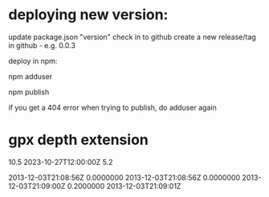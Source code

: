 # deploying new version:

update package.json "version"
check in to github
create a new release/tag in github - e.g. 0.0.3

deploy in npm:

npm adduser

npm publish

if you get a 404 error when trying to publish, do adduser again

# gpx depth extension

<trkpt lat="37.7749" lon="-122.4194">
  <ele>10.5</ele>
  <time>2023-10-27T12:00:00Z</time>
  <extensions>
    <TrackPointExtensionv1>
      <depth>5.2</depth>
    </TrackPointExtensionv1>
  </extensions>
</trkpt>

<?xml version="1.0" encoding="utf-8"?>

<gpx xmlns:tc2="http://www.garmin.com/xmlschemas/TrainingCenterDatabase/v2" 
xmlns:xsi="http://www.w3.org/2001/XMLSchema-instance" 
xmlns:tp1="http://www.garmin.com/xmlschemas/TrackPointExtension/v1" 
xmlns="http://www.topografix.com/GPX/1/1" 
version="1.1" creator="TC2 to GPX11 XSLT stylesheet" 
xsi:schemaLocation="http://www.topografix.com/GPX/1/1 http://www.topografix.com/GPX/1/1/gpx.xsd http://www.garmin.com/xmlschemas/TrackPointExtension/v1 http://www.garmin.com/xmlschemas/TrackPointExtensionv1.xsd">
<trk>
<name>2013-12-03T21:08:56Z</name>
<trkseg>
<trkpt lat="45.4852855" lon="-122.6347885">
<ele>0.0000000</ele>
<time>2013-12-03T21:08:56Z</time>
</trkpt>
<trkpt lat="45.4852961" lon="-122.6347926">
<ele>0.0000000</ele>
<time>2013-12-03T21:09:00Z</time>
</trkpt>
<trkpt lat="45.4852982" lon="-122.6347897">
<ele>0.2000000</ele>
<time>2013-12-03T21:09:01Z</time>
</trkpt>
</trkseg>
</trk>
</gpx>
